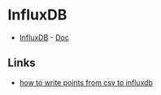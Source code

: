 # InfluxDB

- [InfluxDB]() - [Doc](https://docs.influxdata.com/influxdb/v2.2/)

## Links

- [how to write points from csv to influxdb](https://dganais.medium.com/how-to-write-points-from-csv-to-influxdb-v2-and-influxdb-cloud-8cba2f44a7b9)
